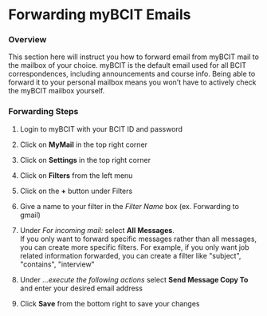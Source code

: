 # Forwarding myBCIT Emails

### Overview

This section here will instruct you how to forward email from myBCIT mail to the mailbox of your choice. myBCIT is the default email used for all BCIT correspondences, including announcements and course info. Being able to forward it to your personal mailbox means you won’t have to actively check the myBCIT mailbox yourself.

### Forwarding Steps

1. Login to myBCIT with your BCIT ID and password
2. Click on **MyMail** in the top right corner
3. Click on **Settings** in the top right corner
4. Click on **Filters** from the left menu
5. Click on the **+** button under Filters
6. Give a name to your filter in the _Filter Name_ box (ex. Forwarding to gmail)
7. Under _For incoming mail:_ select **All Messages**.  
  If you only want to forward specific messages rather than all messages, you can create more specific filters. For example, if you only want job related information forwarded, you can create a filter like "subject", "contains", "interview"

8. Under _...execute the following actions_ select **Send Message Copy To** and enter your desired email address
9. Click **Save** from the bottom right to save your changes
